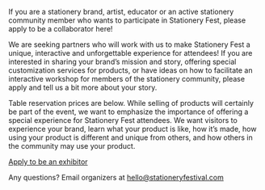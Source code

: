 If you are a stationery brand, artist, educator or an active stationery community member who wants to participate in Stationery Fest, please apply to be a collaborator here!

We are seeking partners who will work with us to make Stationery Fest a unique, interactive and unforgettable experience for attendees! If you are interested in sharing your brand’s mission and story, offering special customization services for products, or have ideas on how to facilitate an interactive workshop for members of the stationery community, please apply and tell us a bit more about your story.

Table reservation prices are below. While selling of products will certainly be part of the event, we want to emphasize the importance of offering a special experience for Stationery Fest attendees. We want visitors to experience your brand, learn what your product is like, how it’s made, how using your product is different and unique from others, and how others in the community may use your product.

<div layout horizontal center-justified> <a href="https://5dvfzy5ysgo.typeform.com/to/vxNaK6Hr" rel="noopener noreferrer"> <paper-button primary>Apply to be an exhibitor</paper-button> </a> </div>


Any questions? Email organizers at [hello@stationeryfestival.com](mailto:devfest@gdg.org.ua)
